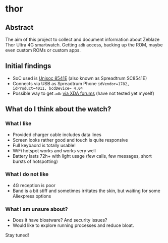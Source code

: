 # thor

## Abstract
The aim of this project to collect and document information about Zeblaze Thor Ultra 4G smartwatch. Getting `adb` access, backing up the ROM, maybe even custom ROMs or custom apps.

## Initial findings
- SoC used is [Unisoc 8541E](https://www.unisoc.com/en_us/home/con545-8541E-1) (also known as Spreadtrum SC8541E)
- Connects via USB as Spreadtrum Phone `idVendor=1782, idProduct=4011, bcdDevice= 4.04` 
- Possible way to get `adb` [via XDA forums](https://xdaforums.com/t/generic-sl8541e-sc8541e-information-about-generic-chinese-smartwatches-with-the-spreadtrum-unisoc-soc.4654255/post-89358195) (have not tested yet myself)

## What do I think about the watch?
### What I like
- Provided charger cable includes data lines
- Screen looks rather good and touch is quite responsive
- Full keybaord is totally usable!
- WiFi hotspot works and works very well
- Battery lasts 72h+ with light usage (few calls, few messages, short bursts of hotspotting)

### What I do not like
- 4G reception is poor
- Band is a bit stiff and sometimes irritates the skin, but waiting for some Aliexpress options

### What I am unsure about?
- Does it have bloatware? And security issues?
- Would like to explore running processes and reduce bloat.
  

Stay tuned!
